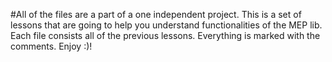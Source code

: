 #All of the files are a part of a one independent project.
This is a set of lessons that are going to help you understand functionalities of the MEP lib.
Each file consists all of the previous lessons. Everything is marked with the comments.
Enjoy :)!